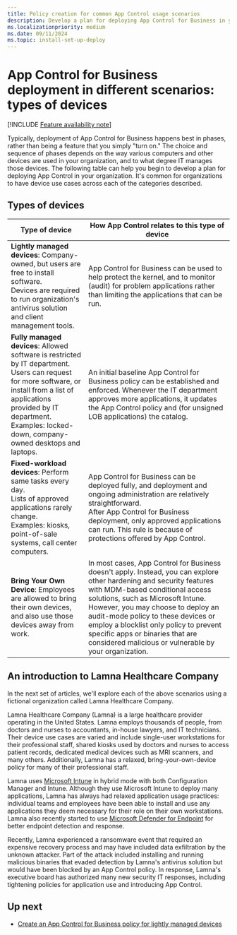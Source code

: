 ```yaml
---
title: Policy creation for common App Control usage scenarios
description: Develop a plan for deploying App Control for Business in your organization based on these common scenarios.
ms.localizationpriority: medium
ms.date: 09/11/2024
ms.topic: install-set-up-deploy
---
```


# App Control for Business deployment in different scenarios: types of devices

[!INCLUDE [Feature availability note](../includes/feature-availability-note.md)]

Typically, deployment of App Control for Business happens best in phases, rather than being a feature that you simply "turn on." The choice and sequence of phases depends on the way various computers and other devices are used in your organization, and to what degree IT manages those devices. The following table can help you begin to develop a plan for deploying App Control in your organization. It's common for organizations to have device use cases across each of the categories described.

## Types of devices

|  Type of device                 | How App Control relates to this type of device  |
|------------------------------------|------------------------------------------------------|
| **Lightly managed devices**: Company-owned, but users are free to install software.<br>Devices are required to run organization's antivirus solution and client management tools. | App Control for Business can be used to help protect the kernel, and to monitor (audit) for problem applications rather than limiting the applications that can be run. |
| **Fully managed devices**: Allowed software is restricted by IT department.<br>Users can request for more software, or install from a list of applications provided by IT department.<br>Examples: locked-down, company-owned desktops and laptops. | An initial baseline App Control for Business policy can be established and enforced. Whenever the IT department approves more applications, it updates the App Control policy and (for unsigned LOB applications) the catalog. |
| **Fixed-workload devices**: Perform same tasks every day.<br>Lists of approved applications rarely change.<br>Examples: kiosks, point-of-sale systems, call center computers. | App Control for Business can be deployed fully, and deployment and ongoing administration are relatively straightforward.<br>After App Control for Business deployment, only approved applications can run. This rule is because of protections offered by App Control. |
| **Bring Your Own Device**: Employees are allowed to bring their own devices, and also use those devices away from work. | In most cases, App Control for Business doesn't apply. Instead, you can explore other hardening and security features with MDM-based conditional access solutions, such as Microsoft Intune. However, you may choose to deploy an audit-mode policy to these devices or employ a blocklist only policy to prevent specific apps or binaries that are considered malicious or vulnerable by your organization. |

## An introduction to Lamna Healthcare Company

In the next set of articles, we'll explore each of the above scenarios using a fictional organization called Lamna Healthcare Company.

Lamna Healthcare Company (Lamna) is a large healthcare provider operating in the United States. Lamna employs thousands of people, from doctors and nurses to accountants, in-house lawyers, and IT technicians. Their device use cases are varied and include single-user workstations for their professional staff, shared kiosks used by doctors and nurses to access patient records, dedicated medical devices such as MRI scanners, and many others. Additionally, Lamna has a relaxed, bring-your-own-device policy for many of their professional staff.

Lamna uses [Microsoft Intune](https://www.microsoft.com/microsoft-365/microsoft-endpoint-manager) in hybrid mode with both Configuration Manager and Intune. Although they use Microsoft Intune to deploy many applications, Lamna has always had relaxed application usage practices: individual teams and employees have been able to install and use any applications they deem necessary for their role on their own workstations. Lamna also recently started to use [Microsoft Defender for Endpoint](https://www.microsoft.com/microsoft-365/windows/microsoft-defender-atp) for better endpoint detection and response.

Recently, Lamna experienced a ransomware event that required an expensive recovery process and may have included data exfiltration by the unknown attacker. Part of the attack included installing and running malicious binaries that evaded detection by Lamna's antivirus solution but would have been blocked by an App Control policy. In response, Lamna's executive board has authorized many new security IT responses, including tightening policies for application use and introducing App Control.

## Up next

- [Create an App Control for Business policy for lightly managed devices](create-appcontrol-policy-for-lightly-managed-devices.md)
